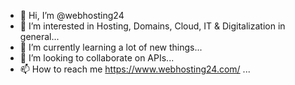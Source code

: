 - 👋 Hi, I’m @webhosting24
- 👀 I’m interested in Hosting, Domains, Cloud, IT & Digitalization in general...
- 🌱 I’m currently learning a lot of new things...
- 💞️ I’m looking to collaborate on APIs...
- 📫 How to reach me https://www.webhosting24.com/ ...

<!---
webhosting24/webhosting24 is a ✨ special ✨ repository because its `README.md` (this file) appears on your GitHub profile.
You can click the Preview link to take a look at your changes.
--->
